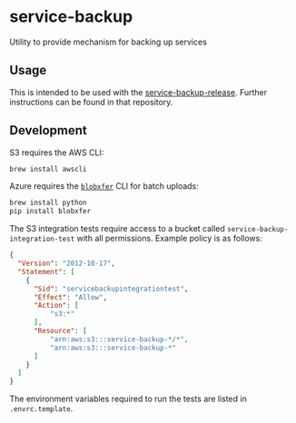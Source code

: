 # service-backup
Utility to provide mechanism for backing up services

## Usage

This is intended to be used with the
[service-backup-release](https://github.com/pivotal-cf-experimental/service-backup-release). Further instructions can be found in that repository.

## Development

S3 requires the AWS CLI:

```sh
brew install awscli
```

Azure requires the [`blobxfer`](https://github.com/Azure/azure-batch-samples/tree/master/Python/Storage) CLI for batch uploads:

```sh
brew install python
pip install blobxfer
```

The S3 integration tests require access to a bucket called `service-backup-integration-test` with all permissions. Example policy is as follows:

```json
{
  "Version": "2012-10-17",
  "Statement": [
    {
      "Sid": "servicebackupintegrationtest",
      "Effect": "Allow",
      "Action": [
          "s3:*"
      ],
      "Resource": [
          "arn:aws:s3:::service-backup-*/*",
          "arn:aws:s3:::service-backup-*"
      ]
    }
  ]
}
```

The environment variables required to run the tests are listed in `.envrc.template`.
